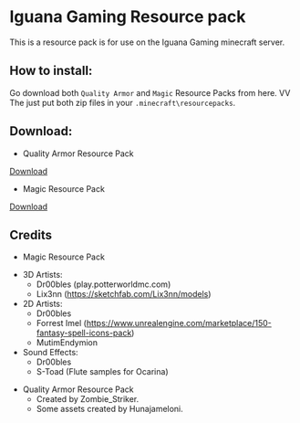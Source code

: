 # Iguana Gaming Resource pack
This is a resource pack is for use on the Iguana Gaming minecraft server.

How to install:
------

Go download both `Quality Armor` and `Magic` Resource Packs from here. VV The just put both zip files in your `.minecraft\resourcepacks`.

Download:
------
* Quality Armor Resource Pack

[Download](https://github.com/MrGalaxy/Iguana-Gaming-Resource-pack/releases/download/1.0/QualityArmoryV2.0.2.zip)

* Magic Resource Pack 

[Download](https://github.com/MrGalaxy/Iguana-Gaming-Resource-pack/releases/download/1.0/Magic-RP-8-1.zip)

## Credits

* Magic Resource Pack
- 3D Artists: 
  - Dr00bles (play.potterworldmc.com)
  - Lix3nn (https://sketchfab.com/Lix3nn/models)
- 2D Artists: 
  - Dr00bles
  - Forrest Imel (https://www.unrealengine.com/marketplace/150-fantasy-spell-icons-pack)
  - MutimEndymion
- Sound Effects:
  - Dr00bles
  - S-Toad (Flute samples for Ocarina)

* Quality Armor Resource Pack
  - Created by Zombie_Striker. 
  - Some assets created by Hunajameloni.